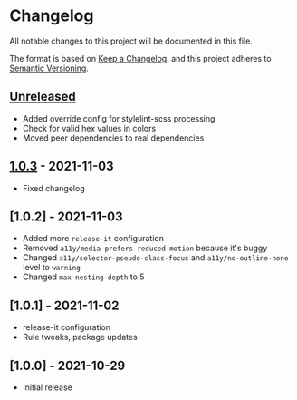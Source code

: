 # Changelog

All notable changes to this project will be documented in this file.

The format is based on [Keep a Changelog](https://keepachangelog.com/en/1.0.0/), and this project adheres
to [Semantic Versioning](https://semver.org/spec/v2.0.0.html).

## [Unreleased]

- Added override config for stylelint-scss processing
- Check for valid hex values in colors
- Moved peer dependencies to real dependencies

## [1.0.3] - 2021-11-03

- Fixed changelog

## [1.0.2] - 2021-11-03

- Added more `release-it` configuration
- Removed `a11y/media-prefers-reduced-motion` because it's buggy
- Changed `a11y/selector-pseudo-class-focus` and `a11y/no-outline-none` level to `warning`
- Changed `max-nesting-depth` to 5

## [1.0.1] - 2021-11-02

- release-it configuration
- Rule tweaks, package updates

## [1.0.0] - 2021-10-29

- Initial release


[Unreleased]: https://github.com/devgeniem/geniem-rules-stylelint/compare/1.0.3...HEAD
[1.0.3]: https://github.com/devgeniem/geniem-rules-stylelint/compare/1.0.2...1.0.3
